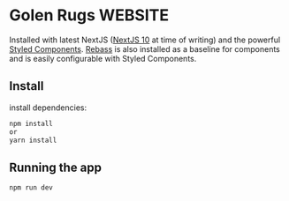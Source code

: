 # Golen Rugs WEBSITE

Installed with latest NextJS ([NextJS 10](https://nextjs.org/blog/next-10) at time of writing) and the powerful [Styled Components](https://styled-components.com/). [Rebass](https://rebassjs.org/) is also installed as a baseline for components and is easily configurable with Styled Components.

## Install

install dependencies:
```bash
npm install
or
yarn install
```

## Running the app
```bash
npm run dev
```
